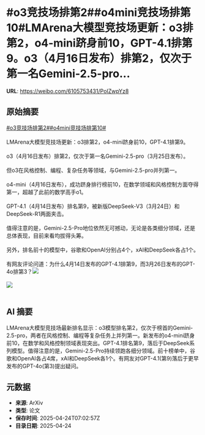 # #o3竞技场排第2##o4mini竞技场排第10#LMArena大模型竞技场更新：o3排第2，o4-mini跻身前10，GPT-4.1排第9。o3（4月16日发布）排第2，仅次于第一名Gemini-2.5-pro...

**URL**: https://weibo.com/6105753431/PoIZwpYz8

## 原始摘要

<a href="https://m.weibo.cn/search?containerid=231522type%3D1%26t%3D10%26q%3D%23o3%E7%AB%9E%E6%8A%80%E5%9C%BA%E6%8E%92%E7%AC%AC2%23&amp;extparam=%23o3%E7%AB%9E%E6%8A%80%E5%9C%BA%E6%8E%92%E7%AC%AC2%23" data-hide=""><span class="surl-text">#o3竞技场排第2#</span></a><a href="https://m.weibo.cn/search?containerid=231522type%3D1%26t%3D10%26q%3D%23o4mini%E7%AB%9E%E6%8A%80%E5%9C%BA%E6%8E%92%E7%AC%AC10%23&amp;extparam=%23o4mini%E7%AB%9E%E6%8A%80%E5%9C%BA%E6%8E%92%E7%AC%AC10%23" data-hide=""><span class="surl-text">#o4mini竞技场排第10#</span></a><br><br>LMArena大模型竞技场更新：o3排第2，o4-mini跻身前10，GPT-4.1排第9。<br><br>o3（4月16日发布）排第2，仅次于第一名Gemini-2.5-pro（3月25日发布）。<br><br>但o3在风格控制、编程、复杂任务等领域，与Gemini-2.5-pro并列第一。<br><br>o4-mini（4月16日发布），成功跻身排行榜前10，在数学领域和风格控制方面夺得第一，超越了此前的数学高手o1。<br><br>GPT-4.1（4月14日发布）排名第9，被新版DeepSeek-V3（3月24日）和DeepSeek-R1两面夹击。<br><br>值得注意的是，Gemini-2.5-Pro地位依然无可撼动，无论是各类细分领域，还是总体表现，目前来看均拔得头筹。<br><br>另外，排名前十的模型中，谷歌和OpenAI分别占4个，xAI和DeepSeek各占1个。<br><br>有网友评论问道：为什么4月14日发布的GPT-4.1排第9，而3月26日发布的GPT-4o排第3？<img style="" src="https://tvax1.sinaimg.cn/large/006Fd7o3gy1i0rr8tly32j30xc0sgqci.jpg" referrerpolicy="no-referrer"><br><br><img style="" src="https://tvax4.sinaimg.cn/large/006Fd7o3gy1i0rr8uy46tj30xc0sgqc5.jpg" referrerpolicy="no-referrer"><br><br>

## AI 摘要

LMArena大模型竞技场最新排名显示：o3模型排名第2，仅次于榜首的Gemini-2.5-pro，两者在风格控制、编程等复杂任务上并列第一。新发布的o4-mini跻身前10，在数学和风格控制领域表现突出。GPT-4.1排名第9，落后于DeepSeek系列模型。值得注意的是，Gemini-2.5-Pro持续领跑各细分领域。前十榜单中，谷歌和OpenAI各占4席，xAI和DeepSeek各1个。有网友对GPT-4.1(第9)落后于更早发布的GPT-4o(第3)提出疑问。

## 元数据

- **来源**: ArXiv
- **类型**: 论文
- **保存时间**: 2025-04-24T07:02:57Z
- **目录日期**: 2025-04-24

